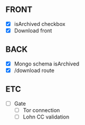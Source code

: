 ## FRONT

- [x] isArchived checkbox
- [x] Download front

## BACK

- [x] Mongo schema isArchived
- [x] /download route

## ETC

- [ ] Gate
  - [ ] Tor connection
  - [ ] Lohn CC validation
